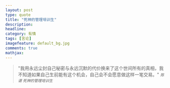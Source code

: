 ```yaml
---
layout: post
type: quote
title: "死神的管理培训生"
description: 
headline: 
category: 有情
tags: [言论]
imagefeature: default_bg.jpg
comments: true
mathjax: 
---
```

>&quot;我用永远尘封自己秘密与永远沉默的代价换来了这个世间所有的真相，我不知道如果自己生前能有这个机会，自己会不会愿意做这样一笔交易。&quot;
><small><cite title="陈谌 死神的管理培训生">陈谌 死神的管理培训生</cite></small>


